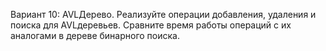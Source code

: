 Вариант 10: AVL­Дерево.
Реализуйте операции добавления, удаления и поиска для AVL­деревьев. Сравните время работы
операций с их аналогами в дереве бинарного поиска.
